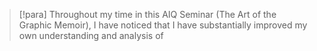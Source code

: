 > [!para]
> Throughout my time in this AIQ Seminar (The Art of the Graphic Memoir), I have noticed that I have substantially improved my own understanding and analysis of 